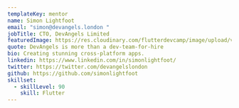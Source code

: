 ```yaml
---
templateKey: mentor
name: Simon Lightfoot
email: "simon@devangels.london "
jobTitle: CTO, DevAngels Limited
featuredImage: https://res.cloudinary.com/flutterdevcamp/image/upload/v1661261886/flutterdevcamp/LgFqlJ4U_400x400_xbpmrv.jpg
quote: DevAngels is more than a dev-team-for-hire
bio: Creating stunning cross-platform apps.
linkedin: https://www.linkedin.com/in/simonlightfoot/
twitter: https://twitter.com/devangelslondon
github: https://github.com/simonlightfoot
skillset:
  - skillLevel: 90
    skill: Flutter
---
```


